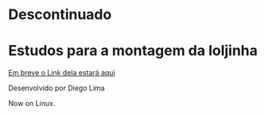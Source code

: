 
# Descontinuado
# Estudos para a montagem da loljinha
[Em breve o Link dela estará aqui](https://loljinha.com.br)

Desenvolvido por Diego Lima

Now on Linux.
